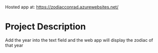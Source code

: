 Hosted app at: https://zodiacconrad.azurewebsites.net/

# Project Description
Add the year into the text field and the web app will display the zodiac of that year

